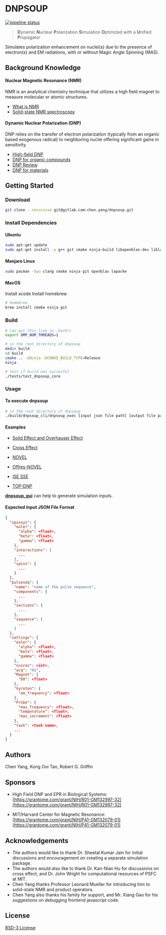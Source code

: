 # DNPSOUP

[![pipeline status](https://gitlab.com/chen.yang/dnpsoup/badges/master/pipeline.svg)](https://gitlab.com/chen.yang/dnpsoup/-/commits/master)

> **D**ynamic **N**uclear **P**olarization **S**imulation **O**ptimized with a **U**nified **P**ropagator

Simulates polarization enhancement on nuclei(s) due to the presence of electron(s) and EM radiations, with or without Magic Angle Spinning (MAS).


## Background Knowledge

#### Nuclear Magnetic Resonance (NMR)

NMR is an analytical chemistry technique that utilizes a high field magnet to measure molecular or atomic structures.
  - [What is NMR](http://chem.ch.huji.ac.il/nmr/whatisnmr/whatisnmr.htmlhttp://chem.ch.huji.ac.il/nmr/whatisnmr/whatisnmr.html)
  - [Solid-state NMR spectroscopy](https://www.nature.com/articles/s43586-020-00002-1)


#### Dynamic Nuclear Polarization (DNP)

DNP relies on the transfer of electron polarization (typically from an organic based exogenous radical) to neighboring nuclei offering significant gains in sensitivity.

  - [High-field DNP](https://griffingroup.mit.edu/high-field-dnp#overlay-context=research/nmr-methodology)
  - [DNP for organic compounds](https://www.nature.com/articles/s41598-017-03659-z)
  - [DNP Review](https://www.nature.com/articles/s41598-017-03659-z)
  - [DNP for materials](https://pubs.acs.org/doi/10.1021/acs.chemmater.0c01801)

## Getting Started

### Download

``` bash
git clone --recursive git@gitlab.com:chen.yang/dnpsoup.git
```


### Install Dependencies

#### Ubuntu

``` bash
sudo apt-get update
sudo apt-get install -y g++ git cmake ninja-build libopenblas-dev liblapacke-dev libpthread-stubs0-dev gfortran libatlas-base-dev
```

#### Manjaro Linux

```bash
sudo pacman -Syu clang cmake ninja git openblas lapacke
```

#### MacOS

Install xcode
Install homebrew

```bash
# homebrew
brew install cmake ninja git
```

### Build

```bash
# can put this line in .bashrc
export OMP_NUM_THREADS=1

# in the root directory of dnpsoup
mkdir build
cd build
cmake .. -GNinja -DCMAKE_BUILD_TYPE=Release
ninja

# test if build was succesful
./tests/test_dnpsoup_core
```

### Usage

#### To execute dnpsoup

``` bash
# in the root directory of dnpsoup
./build/dnpsoup_cli/dnpsoup_exec [input json file path] [output file path]
```

#### Examples

+ [Solid Effect and Overhauser Effect](./examples/01_solid_effect_and_overhauser_effect/se_oe_visualization.ipynb)

+ [Cross Effect](./examples/02_cross_effect/ce_visualization.ipynb)

+ [NOVEL]()

+ [Offres-NOVEL]()

+ [ISE SSE]()

+ [TOP-DNP](./examples/06_top_dnp/top_dnp_visualization.ipynb)


**[dnpsoup_gui](https://github.com/cyang019/dnpsoup_gui)** can help to generate simulation inputs.


#### Expected Input JSON File Format

```json
{
  "spinsys": {
    "euler": {
      "alpha": <float>,
      "beta": <float>,
      "gamma": <float>
    },
    "interactions": [
      ...
    ],
    "spins": {
      ...
    }
  },
  "pulseseq": {
    "name": "name of the pulse sequence",
    "components": {
      ...
    },
    "sections": {
      ...
    },
    "sequence": [
      ...
    ]
  },
  "settings": {
    "euler": {
      "alpha": <float>,
      "beta": <float>,
      "gamma": <float>
    },
    "ncores": <int>,
    "acq": "H1",
    "Magnet": {
      "b0": <float>
    },
    "Gyroton": {
      "em_frequency": <float>
    },
    "Probe": {
      "mas_frequency": <float>,
      "temperature": <float>,
      "mas_increment": <float>
    },
    "task": <task name>,
    ...
  }
}
```


## Authors
Chen Yang, Kong Ooi Tan, Robert G. Griffin

## Sponsors

+ High Field DNP and EPR in Biological Systems:
  [https://grantome.com/grant/NIH/R01-GM132997-32](https://grantome.com/grant/NIH/R01-GM132997-32)


+ MIT/Harvard Center for Magnetic Resonance:
  [https://grantome.com/grant/NIH/P41-GM132079-01](https://grantome.com/grant/NIH/P41-GM132079-01)


## Acknowledgements
- The authors would like to thank Dr. Sheetal Kumar Jain for initial discussions and encouragement on creating a separate simulation package.
- The authors would also like to thank Dr. Kan-Nian Hu for discussions on cross effect, and Dr. John Wright for computational resources of PSFC at MIT. 
- Chen Yang thanks Professor Leonard Mueller for introducing him to solid-state NMR and product operators. 
- Chen Yang also thanks his family for support, and Mr. Xiang Gao for his suggestions on debugging frontend javascript code.


## License

[BSD-3 License](./LICENSE)

